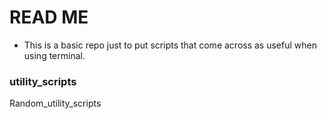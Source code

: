 # READ ME
- This is a basic repo just to put scripts that come across as useful when using terminal. 


### utility_scripts
Random_utility_scripts
